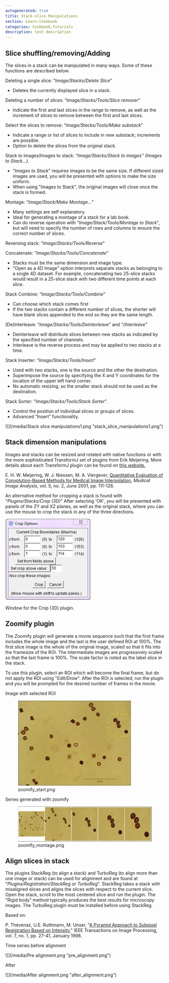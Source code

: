 ```yaml
---
autogenerated: true
title: Stack-slice Manipulations
section: Learn:Cookbook
categories: Cookbook,Tutorials
description: test description
---
```





Slice shuffling/removing/Adding
-------------------------------

The slices in a stack can be manipulated in many ways. Some of these functions are described below.

Deleting a single slice: “*Image/Stacks/Delete Slice*"

-   Deletes the currently displayed slice in a stack.

Deleting a number of slices: “*Image/Stacks/Tools/Slice remover*”

-   Indicate the first and last slices in the range to remove, as well as the increment of slices to remove between the first and last slices.

Select the slices to remove: “*Image/Stacks/Tools/Make substack*”

-   Indicate a range or list of slices to include in new substack; increments are possible.
-   Option to delete the slices from the original stack.

Stack to images/Images to stack: “*Image/Stacks/Stack to images” (Images to Stack…)*.

-   “*Images to Stack*” requires images to be the same size. If different sized images are used, you will be presented with options to make the size uniform.
-   When using "Images to Stack", the original images will close once the stack is formed.

Montage: "*Image/Stack/Make Montage…*"

-   Many settings are self explanatory.
-   Ideal for generating a montage of a stack for a lab book.
-   Can do reverse operation with "*Image/Stack/Tools/Montage to Stack*", but will need to specify the number of rows and columns to ensure the correct number of slices.

Reversing stack: “*Image/Stacks/Tools/Reverse*"

Concatenate: “*Image/Stacks/Tools/Concatenate*"

-   Stacks must be the same dimension and image type.
-   "Open as a 4D Image" option interprets separate stacks as belonging to a single 4D dataset. For example, concatenating two 25-slice stacks would result in a 25-slice stack with two different time points at each slice.

Stack Combine: “*Image/Stacks/Tools/Combine*”

-   Can choose which stack comes first
-   If the two stacks contain a different number of slices, the shorter will have blank slices appended to the end so they are the same length.

(De)Interleave: “*Image/Stacks/Tools/DeInterleave”* and “*/Interleave*”

-   Deinterleave will distribute slices between new stacks as indicated by the specified number of channels.
-   Interleave is the reverse process and may be applied to two stacks at a time.

Stack Inserter: “*Image/Stacks/Tools/Insert*"

-   Used with two stacks, one is the source and the other the destination.
-   Superimpose the source by specifying the X and Y coordinates for the location of the upper left hand corner.
-   No automatic resizing, so the smaller stack should not be used as the destination.

Stack Sorter: “*Image/Stacks/Tools/Stack Sorter*”.

-   Control the position of individual slices or groups of slices.
-   Advanced “Insert” functionality.

![](/media/Stack slice manipulations1.png "stack_slice_manipulations1.png")

Stack dimension manipulations
-----------------------------

Images and stacks can be resized and rotated with native functions or with the more sophisticated TransformJ set of plugins from Erik Meijering. More details about each TransformJ plugin can be found on [this website.](http://www.imagescience.org/meijering/software/transformj/)

E. H. W. Meijering, W. J. Niessen, M. A. Viergever, [Quantitative Evaluation of Convolution-Based Methods for Medical Image Interpolation](http://www.ncbi.nlm.nih.gov/pubmed/11516706), *Medical Image Analysis*, vol. 5, no. 2, June 2001, pp. 111-126.

An alternative method for cropping a stack is found with "*Plugins/Stacks/Crop (3D)*" After selecting 'OK', you will be presented with panels of the ZY and XZ planes, as well as the original stack, where you can use the mouse to crop the stack in any of the three directions.

![](/media/3dcrop.png "3dcrop.png")

Window for the Crop (3D) plugin.

Zoomify plugin
--------------

The Zoomify plugin will generate a movie sequence such that the first frame includes the whole image and the last is the user defined ROI at 100%. The first slice image is the whole of the original image, scaled so that it fits into the framesize of the ROI. The intermediate images are progressively scaled so that the last frame is 100%. The scale factor is noted as the label slice in the stack.

To use this plugin, select an ROI which will become the final frame, but do not apply the ROI using "*Edit/Draw*". After the ROI is selected, run the plugin and you will be prompted for the desired number of frames in the movie.

Image with selected ROI

<figure><img src="/media/Zoomify start.png" title="zoomify_start.png" width="359" height="270" alt="zoomify_start.png" /><figcaption aria-hidden="true">zoomify_start.png</figcaption></figure>

Series generated with zoomify

<figure><img src="/media/Zoomify montage.png" title="zoomify_montage.png" width="533" height="111" alt="zoomify_montage.png" /><figcaption aria-hidden="true">zoomify_montage.png</figcaption></figure>

Align slices in stack
---------------------

The plugins StackReg (to align a stack) and TurboReg (to align more than one image or stack) can be used for alignment and are found at "*Plugins/Registration/StackReg or TurboReg*". StackReg takes a stack with misaligned slices and aligns the slices with respect to the current slice. Open the stack, scroll to the most centered slice and run the plugin. The "Rigid body" method typically produces the best results for microscopy images. The TurboReg plugin must be installed before using StackReg.

Based on:

P. Thévenaz, U.E. Ruttimann, M. Unser, "[A Pyramid Approach to Subpixel Registration Based on Intensity](http://bigwww.epfl.ch/publications/thevenaz9801.html)," IEEE Transactions on Image Processing, vol. 7, no. 1, pp. 27-41, January 1998.

Time series before alignment

![](/media/Pre alignment.png "pre_alignment.png")

After

![](/media/After alignment.png "after_alignment.png")

 
